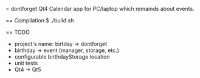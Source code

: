 = dontforget
Qt4 Calendar app for PC/laptop which remainds about events.

== Compilation
$ ./build.sh

== TODO
- project's name: birtday -> dontforget
- birthday -> event (manager, storage, etc.)
- configurable birthdayStorage location
- unit tests
- Qt4 -> Qt5
